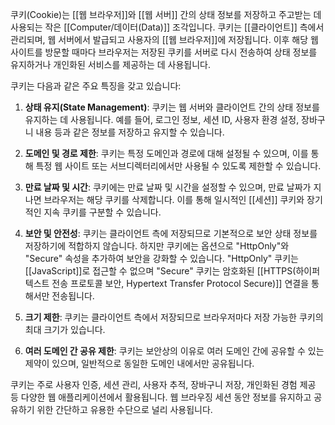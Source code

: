 쿠키(Cookie)는 [[웹 브라우저]]와 [[웹 서버]] 간의 상태 정보를 저장하고 주고받는 데 사용되는 작은 [[Computer/데이터(Data)]] 조각입니다. 쿠키는 [[클라이언트]] 측에서 관리되며, 웹 서버에서 발급되고 사용자의 [[웹 브라우저]]에 저장됩니다. 이후 해당 웹 사이트를 방문할 때마다 브라우저는 저장된 쿠키를 서버로 다시 전송하여 상태 정보를 유지하거나 개인화된 서비스를 제공하는 데 사용됩니다.

쿠키는 다음과 같은 주요 특징을 갖고 있습니다:

1. **상태 유지(State Management)**: 쿠키는 웹 서버와 클라이언트 간의 상태 정보를 유지하는 데 사용됩니다. 예를 들어, 로그인 정보, 세션 ID, 사용자 환경 설정, 장바구니 내용 등과 같은 정보를 저장하고 유지할 수 있습니다.

2. **도메인 및 경로 제한**: 쿠키는 특정 도메인과 경로에 대해 설정될 수 있으며, 이를 통해 특정 웹 사이트 또는 서브디렉터리에서만 사용될 수 있도록 제한할 수 있습니다.

3. **만료 날짜 및 시간**: 쿠키에는 만료 날짜 및 시간을 설정할 수 있으며, 만료 날짜가 지나면 브라우저는 해당 쿠키를 삭제합니다. 이를 통해 일시적인 [[세션]] 쿠키와 장기적인 지속 쿠키를 구분할 수 있습니다.

4. **보안 및 안전성**: 쿠키는 클라이언트 측에 저장되므로 기본적으로 보안 상태 정보를 저장하기에 적합하지 않습니다. 하지만 쿠키에는 옵션으로 "HttpOnly"와 "Secure" 속성을 추가하여 보안을 강화할 수 있습니다. "HttpOnly" 쿠키는 [[JavaScript]]로 접근할 수 없으며 "Secure" 쿠키는 암호화된 [[HTTPS(하이퍼텍스트 전송 프로토콜 보안, Hypertext Transfer Protocol Secure)]] 연결을 통해서만 전송됩니다.

5. **크기 제한**: 쿠키는 클라이언트 측에서 저장되므로 브라우저마다 저장 가능한 쿠키의 최대 크기가 있습니다.

6. **여러 도메인 간 공유 제한**: 쿠키는 보안상의 이유로 여러 도메인 간에 공유할 수 있는 제약이 있으며, 일반적으로 동일한 도메인 내에서만 공유됩니다.

쿠키는 주로 사용자 인증, 세션 관리, 사용자 추적, 장바구니 저장, 개인화된 경험 제공 등 다양한 웹 애플리케이션에서 활용됩니다. 웹 브라우징 세션 동안 정보를 유지하고 공유하기 위한 간단하고 유용한 수단으로 널리 사용됩니다.